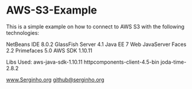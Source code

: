 # AWS-S3-Example
This is a simple example on how to connect to AWS S3 with the following technologies:

NetBeans IDE 8.0.2 GlassFish Server 4.1 Java EE 7 Web JavaServer Faces 2.2 Primefaces 5.0 AWS SDK 1.10.11

Libs Used:
aws-java-sdk-1.10.11
httpcomponents-client-4.5-bin
joda-time-2.8.2

www.Serginho.org github@serginho.org
